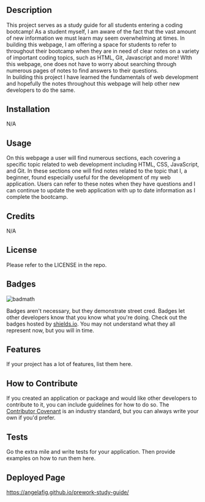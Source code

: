 # <Prework-Study-Guide-Webpage>

## Description

This project serves as a study guide for all students entering a coding bootcamp! As a student myself, I am aware of the fact that the vast amount of new information we must learn may seem overwhelming at times. In building this webpage, I am offering a space for students to refer to throughout their bootcamp when they are in need of clear notes on a variety of important coding topics, such as HTML, Git, Javascript and more! WIth this webpage, one does not have to worry about searching through numerous pages of notes to find answers to their questions.  
	In building this project I have learned the fundamentals of web development and hopefully the notes throughout this webpage will help other new developers to do the same. 


## Installation

N/A

## Usage

On this webpage a user will find numerous sections, each covering a specific topic related to web development including HTML, CSS, JavaScript, and Git. In these sections one will find notes related to the topic that I, a beginner, found especially useful for the development of my web application.  Users can refer to these notes when they have questions and I can continue to update the web application with up to date information as I complete the bootcamp. 


## Credits

N/A

## License

Please refer to the LICENSE in the repo.

## Badges

![badmath](https://img.shields.io/github/languages/top/nielsenjared/badmath)

Badges aren't necessary, but they demonstrate street cred. Badges let other developers know that you know what you're doing. Check out the badges hosted by [shields.io](https://shields.io/). You may not understand what they all represent now, but you will in time.

## Features

If your project has a lot of features, list them here.

## How to Contribute

If you created an application or package and would like other developers to contribute to it, you can include guidelines for how to do so. The [Contributor Covenant](https://www.contributor-covenant.org/) is an industry standard, but you can always write your own if you'd prefer.

## Tests

Go the extra mile and write tests for your application. Then provide examples on how to run them here.
	
## Deployed Page
https://angelafig.github.io/prework-study-guide/
